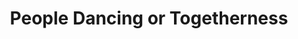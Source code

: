 ---
pid: ch482
title: People Dancing or Togetherness
location_transcription: City Hall
coordinates: "[-75.164517547225, 39.952418198863]"
zipcode: '19148'
gen_neighborhood: South Philadelphia
neighborhood: Whitman,Pennsport,South Philadelphia
outside_phl: 
age: 
age_range: 
instagram: 
image_file_name: ch_482.jpg
proposal_transcription: 
topic: Unity
topic_summary: '0'
type: Other No Form
keywords_other: 
credit: Anne-Marie Mulgrew
image_labels: 
twitter: 
facebook: 
permalink: "/monuments/ch482/"
layout: item-page
---